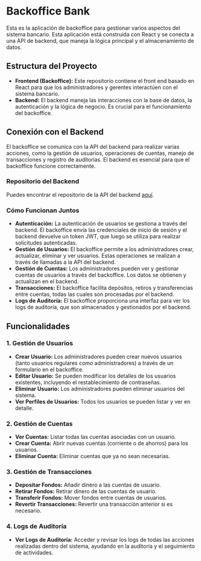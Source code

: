 # Backoffice Bank

Esta es la aplicación de backoffice para gestionar varios aspectos del sistema bancario. Esta aplicación está construida con React y se conecta a una API de backend, que maneja la lógica principal y el almacenamiento de datos.

## Estructura del Proyecto

- **Frontend (Backoffice):** Este repositorio contiene el front end basado en React para que los administradores y gerentes interactúen con el sistema bancario.
- **Backend:** El backend maneja las interacciones con la base de datos, la autenticación y la lógica de negocio. Es crucial para el funcionamiento del backoffice.

## Conexión con el Backend

El backoffice se comunica con la API del backend para realizar varias acciones, como la gestión de usuarios, operaciones de cuentas, manejo de transacciones y registro de auditorías. El backend es esencial para que el backoffice funcione correctamente.

### Repositorio del Backend

Puedes encontrar el repositorio de la API del backend [aquí](https://github.com/calfmike/backendBank).

### Cómo Funcionan Juntos

- **Autenticación:** La autenticación de usuarios se gestiona a través del backend. El backoffice envía las credenciales de inicio de sesión y el backend devuelve un token JWT, que luego se utiliza para realizar solicitudes autenticadas.
- **Gestión de Usuarios:** El backoffice permite a los administradores crear, actualizar, eliminar y ver usuarios. Estas operaciones se realizan a través de llamadas a la API del backend.
- **Gestión de Cuentas:** Los administradores pueden ver y gestionar cuentas de usuarios a través del backoffice. Los datos se obtienen y actualizan en el backend.
- **Transacciones:** El backoffice facilita depósitos, retiros y transferencias entre cuentas, todas las cuales son procesadas por el backend.
- **Logs de Auditoría:** El backoffice proporciona una interfaz para ver los logs de auditoría, que son almacenados y gestionados por el backend.

## Funcionalidades

### 1. Gestión de Usuarios

- **Crear Usuario:** Los administradores pueden crear nuevos usuarios (tanto usuarios regulares como administradores) a través de un formulario en el backoffice.
- **Editar Usuario:** Se pueden modificar los detalles de los usuarios existentes, incluyendo el restablecimiento de contraseñas.
- **Eliminar Usuario:** Los administradores pueden eliminar usuarios del sistema.
- **Ver Perfiles de Usuarios:** Todos los usuarios se pueden listar y ver en detalle.

### 2. Gestión de Cuentas

- **Ver Cuentas:** Listar todas las cuentas asociadas con un usuario.
- **Crear Cuenta:** Abrir nuevas cuentas (corriente o de ahorros) para los usuarios.
- **Eliminar Cuenta:** Eliminar cuentas que ya no sean necesarias.

### 3. Gestión de Transacciones

- **Depositar Fondos:** Añadir dinero a las cuentas de usuario.
- **Retirar Fondos:** Retirar dinero de las cuentas de usuario.
- **Transferir Fondos:** Mover fondos entre cuentas de usuarios.
- **Revertir Transacciones:** Revertir una transacción anterior si es necesario.

### 4. Logs de Auditoría

- **Ver Logs de Auditoría:** Acceder y revisar los logs de todas las acciones realizadas dentro del sistema, ayudando en la auditoría y el seguimiento de actividades.

